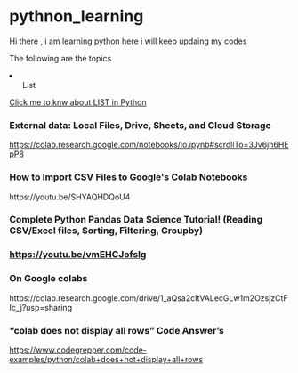 # pythnon_learning


Hi there , i am learning python here i will keep updaing my codes


The following are the topics 

<li>
  <ol>List</ol>
  <a href="https://github.com/mdzakirhussain/pythnon_learning/blob/main/list_topic.md">Click me to knw about LIST in Python</a>
  
  </li>
  
  <h3> External data: Local Files, Drive, Sheets, and Cloud Storage </h3>
  
  https://colab.research.google.com/notebooks/io.ipynb#scrollTo=3Jv6jh6HEpP8
  
  <h3> How to Import CSV Files to Google's Colab Notebooks </h3>
  https://youtu.be/SHYAQHDQoU4
  
  <h3> Complete Python Pandas Data Science Tutorial! (Reading CSV/Excel files, Sorting, Filtering, Groupby) <h3/>
  
  https://youtu.be/vmEHCJofslg
  
  
  <h3>On Google colabs</h3>
  https://colab.research.google.com/drive/1_aQsa2cItVALecGLw1m2OzsjzCtFIc_j?usp=sharing
  
  
  <h3>“colab does not display all rows” Code Answer’s</h3>
  
  https://www.codegrepper.com/code-examples/python/colab+does+not+display+all+rows
